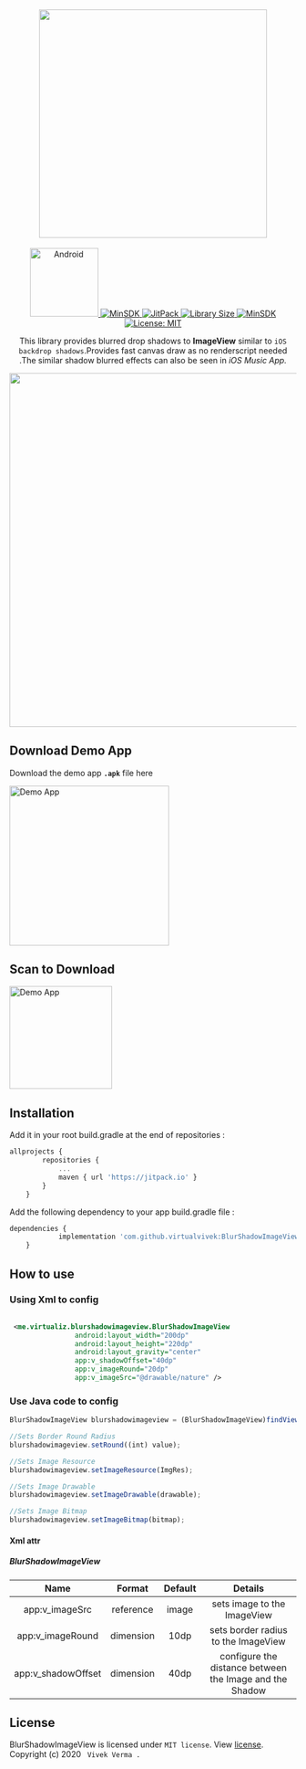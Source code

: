 <h2 align="center"> <img src="https://github.com/virtualvivek/BlurShadowImageView/blob/master/apk/preview/app_icon_title.jpg" width="400" /> </h2>

<p align="center">
 
 <a href="https://android.com">
    <img src="https://camo.githubusercontent.com/b56ba74e599ebf4a6d782716b3d63fa39c7e90e2/68747470733a2f2f7777772e636c657665726f61642e636f6d2f7075626c69632f636f6d65726369616c2f6c6162656c2d616e64726f69642e737667" width="120"
      alt="Android" />
  </a>
  
  <a href="https://developer.android.com/about/versions/android-4.0.html">
    <img src="https://img.shields.io/badge/MinSdk-17-blue.svg"
      alt="MinSDK" />
  </a>
  
  <a href="https://jitpack.io/#virtualvivek/BlurShadowImageView">
    <img src="https://jitpack.io/v/virtualvivek/BlurShadowImageView.svg?color=34495e"
      alt="JitPack" />
  </a>
  
  <a href="https://github.com/virtualvivek/BlurShadowImageView/blob/master/library/src/main/java/me/virtualiz/blurshadowimageview/BlurShadowImageView.java">
    <img src="https://img.shields.io/github/size/virtualvivek/BlurShadowImageView/library/src/main/java/me/virtualiz/blurshadowimageview/BlurShadowImageView.java?color=16ab9c&label=Library%20Size"
      alt="Library Size" />
  </a>
 
  
  <a href="https://developer.android.com/about/versions/android-4.0.html">
    <img src="https://img.shields.io/github/repo-size/virtualvivek/BlurShadowImageView.svg?color=e91e63"
      alt="MinSDK" />
  </a>
  
  

<a href="https://github.com/virtualvivek/BlurShadowImageView/blob/master/LICENSE">
    <img src="https://img.shields.io/github/license/virtualvivek/BlurShadowImageView.svg?color=blue"
      alt="License: MIT" />
  </a>
  
</p>

<p align="center">This library provides blurred drop shadows to <b>ImageView</b> similar to <code>iOS backdrop shadows</code>.Provides fast canvas draw as no renderscript needed .The similar shadow blurred effects can also be seen in <i>iOS Music App.</i></p>

<p align="center"><img src="https://github.com/virtualvivek/BlurShadowImageView/blob/master/apk/preview/app_icon_demo.jpg" width="620" /> </p> 

## Download Demo App

Download the demo app <code><b>.apk</b></code> file here 

<a href="https://github.com/virtualvivek/BlurShadowImageView/blob/master/apk/BlurShadow.apk">
<img src="https://github.com/virtualvivek/BlurShadowImageView/blob/master/apk/preview/app_icon_demo_app.png" width="280"
      alt="Demo App" /></a>
      
## Scan to Download      
<img src="https://github.com/virtualvivek/BlurShadowImageView/blob/master/apk/app_barcode.PNG" width="180"
      alt="Demo App" />

## Installation
Add it in your root build.gradle at the end of repositories :
```js
allprojects {
		repositories {
			...
			maven { url 'https://jitpack.io' }
		}
	}
 ```

Add the following dependency to your app build.gradle file :
```js
dependencies {
	        implementation 'com.github.virtualvivek:BlurShadowImageView:1.12'
	}
 ```


## How to use   
### Using Xml to config
```xml

 <me.virtualiz.blurshadowimageview.BlurShadowImageView
                android:layout_width="200dp"
                android:layout_height="220dp"
                android:layout_gravity="center"
                app:v_shadowOffset="40dp"
                app:v_imageRound="20dp"
                app:v_imageSrc="@drawable/nature" />
```

###  Use Java code to config
```js
BlurShadowImageView blurshadowimageview = (BlurShadowImageView)findViewById(R.id.blurSImageView);

//Sets Border Round Radius
blurshadowimageview.setRound((int) value);  

//Sets Image Resource
blurshadowimageview.setImageResource(ImgRes);  

//Sets Image Drawable
blurshadowimageview.setImageDrawable(drawable);  

//Sets Image Bitmap
blurshadowimageview.setImageBitmap(bitmap);  

```

#### Xml attr 
 ##### BlurShadowImageView
 |Name|Format|Default|Details|
 |:---:|:---:|:---:|:---:|
 |app:v_imageSrc    |reference|image|sets image to the ImageView|
 |app:v_imageRound  |dimension|10dp|sets border radius to the ImageView|
 |app:v_shadowOffset|dimension|40dp|configure the distance between the Image and the Shadow|
 

## License

BlurShadowImageView is licensed under `MIT license`. View [license](https://github.com/virtualvivek/BlurShadowImageView/blob/master/LICENSE).<br>
Copyright (c) 2020 ` Vivek Verma .`
